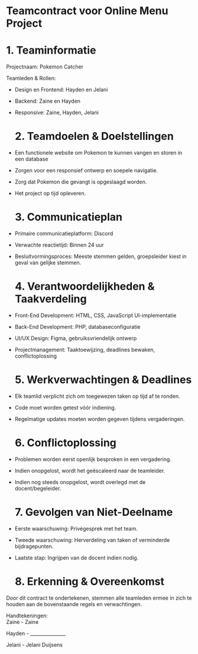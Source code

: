 # Teamcontract voor Online Menu Project

# 1\. Teaminformatie

Projectnaam: Pokemon Catcher

Teamleden & Rollen:

* Design en Frontend: Hayden en Jelani  
* Backend: Zaine en Hayden  
* Responsive: Zaine, Hayden, Jelani

  # 2\. Teamdoelen & Doelstellingen

* Een functionele website om Pokemon te kunnen vangen en storen in een database  
* Zorgen voor een responsief ontwerp en soepele navigatie.  
* Zorg dat Pokemon die gevangt is opgeslaagd worden.  
* Het project op tijd opleveren.

  # 3\. Communicatieplan

* Primaire communicatieplatform: Discord  
* Verwachte reactietijd: Binnen 24 uur  
* Besluitvormingsproces: Meeste stemmen gelden, groepsleider kiest in geval van gelijke stemmen.

  # 4\. Verantwoordelijkheden & Taakverdeling

* Front-End Development: HTML, CSS, JavaScript UI-implementatie  
* Back-End Development: PHP, databaseconfiguratie  
* UI/UX Design: Figma, gebruiksvriendelijk ontwerp  
* Projectmanagement: Taaktoewijzing, deadlines bewaken, conflictoplossing

  # 

  # 5\. Werkverwachtingen & Deadlines

* Elk teamlid verplicht zich om toegewezen taken op tijd af te ronden.  
* Code moet worden getest vóór indiening.  
* Regelmatige updates moeten worden gegeven tijdens vergaderingen.

  # 6\. Conflictoplossing

* Problemen worden eerst openlijk besproken in een vergadering.  
* Indien onopgelost, wordt het geëscaleerd naar de teamleider.  
* Indien nog steeds onopgelost, wordt overlegd met de docent/begeleider.

  # 7\. Gevolgen van Niet-Deelname

* Eerste waarschuwing: Privégesprek met het team.  
* Tweede waarschuwing: Herverdeling van taken of verminderde bijdragepunten.  
* Laatste stap: Ingrijpen van de docent indien nodig.

  # 8\. Erkenning & Overeenkomst

Door dit contract te ondertekenen, stemmen alle teamleden ermee in zich te houden aan de bovenstaande regels en verwachtingen.

Handtekeningen:  
Zaine  \- Zaine

Hayden \- \_\_\_\_\_\_\_\_\_\_\_\_\_\_\_
   
Jelani \- Jelani Duijsens 

